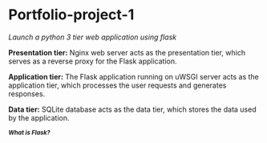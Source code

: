 # Portfolio-project-1
*Launch a python 3 tier web application using flask*

**Presentation tier:**
  Nginx web server acts as the presentation tier, which serves as a reverse proxy for the Flask application.
  
**Application tier:** 
  The Flask application running on uWSGI server acts as the application tier, which processes the user requests and generates responses.
  
**Data tier:** 
  SQLite database acts as the data tier, which stores the data used by the application.

***<small>What is Flask?</small>***
  
